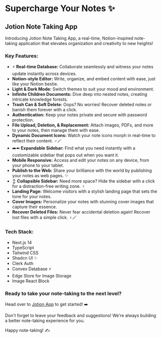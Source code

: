 # Supercharge Your Notes ✨

## Jotion Note Taking App

Introducing Jotion Note Taking App, a real-time, Notion-inspired note-taking application that elevates organization and creativity to new heights!

### Key Features:

- ⚡️ **Real-time Database:** Collaborate seamlessly and witness your notes update instantly across devices.
- **Notion-style Editor:** Write, organize, and embed content with ease, just like your Notion bestie.
- **Light & Dark Mode:** Switch themes to suit your mood and environment.
- **Infinite Children Documents:** Dive deep into nested notes, creating intricate knowledge forests.
- **Trash Can & Soft Delete:** Oops? No worries! Recover deleted notes or banish them forever with a click.
- **Authentication:** Keep your notes private and secure with password protection.
- **File Upload, Deletion, & Replacement:** Attach images, PDFs, and more to your notes, then manage them with ease.
- **Dynamic Document Icons:** Watch your note icons morph in real-time to reflect their content. ‍♂️🪄
- ➡️⬅️ **Expandable Sidebar:** Find what you need instantly with a customizable sidebar that pops out when you want it.
- **Mobile Responsive:** Access and edit your notes on any device, from your phone to your tablet.
- **Publish to the Web:** Share your brilliance with the world by publishing your notes as web pages. ✨
- ↕️ **Collapsible Sidebar:** Need more space? Hide the sidebar with a click for a distraction-free writing zone. ‍♀️
- **Landing Page:** Welcome visitors with a stylish landing page that sets the tone for your notes.
- ️**Cover Images:** Personalize your notes with stunning cover images that capture their essence.
- **Recover Deleted Files:** Never fear accidental deletion again! Recover lost files with a simple click. ‍♀️🪄

### Tech Stack:

- Next.js 14
- TypeScript
- Tailwind CSS
- Shadcn UI ✨
- Clerk Auth
- Convex Database ⚡️
- Edge Store for Image Storage ️
- Image React Block ️

### Ready to take your note-taking to the next level?

Head over to [Jotion App](https://notetake-app-hammad-aslam.vercel.app) to get started! ➡️

Don't forget to leave your feedback and suggestions! We're always building a better note-taking experience for you.

Happy note-taking! ✍️
